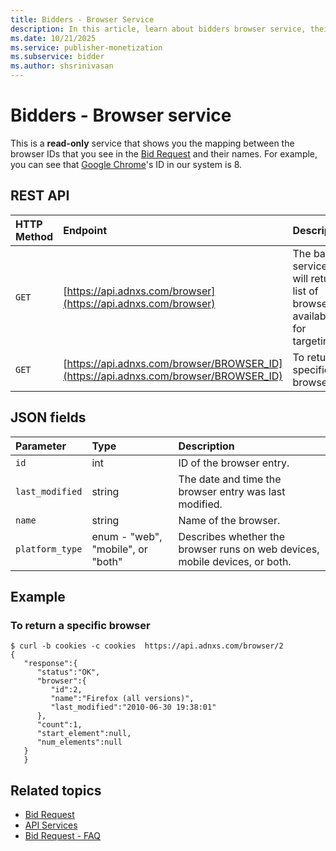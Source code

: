 ```yaml
---
title: Bidders - Browser Service
description: In this article, learn about bidders browser service, their JSON fields, and REST API with an example.
ms.date: 10/21/2025
ms.service: publisher-monetization
ms.subservice: bidder
ms.author: shsrinivasan
---
```


# Bidders - Browser service

This is a **read-only** service that shows you the mapping between the browser IDs that you see in the [Bid Request](outgoing-bid-request-to-bidders.md) and their names. For example, you can see that [Google Chrome](https://www.google.com/chrome/)'s ID in our system is 8.

## REST API

| HTTP Method | Endpoint | Description |
|:---|:---|:---|
| `GET` | [https://api.adnxs.com/browser](https://api.adnxs.com/browser) | The basic service call will return a list of browsers available for targeting. |
| `GET` | [https://api.adnxs.com/browser/BROWSER_ID](https://api.adnxs.com/browser/BROWSER_ID) | To return a specific browser. |

## JSON fields

| Parameter | Type | Description |
|:---|:---|:---|
| `id` | int | ID of the browser entry. |
| `last_modified` | string | The date and time the browser entry was last modified. |
| `name` | string | Name of the browser. |
| `platform_type` | enum - "web", "mobile", or "both" | Describes whether the browser runs on web devices, mobile devices, or both. |

## Example

### To return a specific browser

```
$ curl -b cookies -c cookies  https://api.adnxs.com/browser/2
{
   "response":{
      "status":"OK",
      "browser":{
         "id":2,
         "name":"Firefox (all versions)",
         "last_modified":"2010-06-30 19:38:01"
      },
      "count":1,
      "start_element":null,
      "num_elements":null
   }
   }
```

## Related topics

- [Bid Request](outgoing-bid-request-to-bidders.md)
- [API Services](api-services.md)
- [Bid Request - FAQ](bid-request---faq.md)
